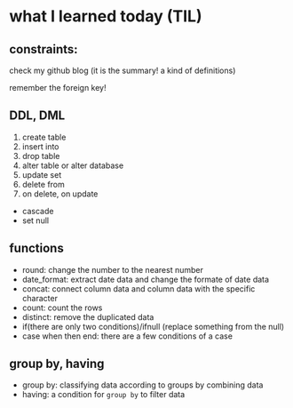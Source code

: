 # what I learned today (TIL)
## constraints:

check my github blog (it is the summary! a kind of definitions)

remember the foreign key!

## DDL, DML
1. create table
2. insert into
3. drop table
4. alter table or alter database
5. update set
6. delete from
7. on delete, on update
- cascade
- set null

## functions
- round: change the number to the nearest number
- date_format: extract date data and change the formate of date data
- concat: connect column data and column data with the specific character
- count: count the rows
- distinct: remove the duplicated data
- if(there are only two conditions)/ifnull (replace something from the null)
- case when then end: there are a few conditions of a case

## group by, having
- group by: classifying data according to groups by combining data 
- having: a condition for `group by` to filter data
